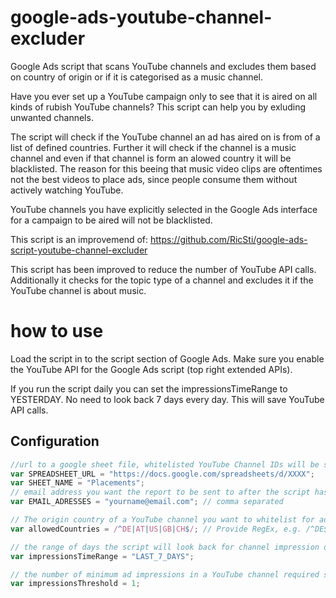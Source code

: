 # google-ads-youtube-channel-excluder
Google Ads script that scans YouTube channels and excludes them based on country of origin or if it is categorised as a music channel.

Have you ever set up a YouTube campaign only to see that it is aired on all kinds of rubish YouTube channels? This script can help you by exluding unwanted channels.

The script will check if the YouTube channel an ad has aired on is from of a list of defined countries. Further it will check if the channel is a music channel and even if that channel is form an alowed country it will be blacklisted. The reason for this beeing that music video clips are oftentimes not the best videos to place ads, since people consume them without actively watching YouTube.

YouTube channels you have explicitly selected in the Google Ads interface for a campaign to be aired will not be blacklisted.

This script is an improvemend of:
https://github.com/RicSti/google-ads-script-youtube-channel-excluder

This script has been improved to reduce the number of YouTube API calls.
Additionally it checks for the topic type of a channel and excludes it if the YouTube channel is about music.

# how to use
Load the script in to the script section of Google Ads. Make sure you enable the YouTube API for the Google Ads script (top right extended APIs).

If you run the script daily you can set the impressionsTimeRange to YESTERDAY. No need to look back 7 days every day. This will save YouTube API calls.

## Configuration
```js
//url to a google sheet file, whitelisted YouTube Channel IDs will be stored here
var SPREADSHEET_URL = "https://docs.google.com/spreadsheets/d/XXXX";
var SHEET_NAME = "Placements";
// email address you want the report to be sent to after the script has executed
var EMAIL_ADRESSES = "yourname@email.com"; // comma separated

// The origin country of a YouTube channel you want to whitelist for advertising
var allowedCountries = /^DE|AT|US|GB|CH$/; // Provide RegEx, e.g. /^DE$/ or /^DE|AT|CH$/

// the range of days the script will look back for channel impression data
var impressionsTimeRange = "LAST_7_DAYS";

// the number of minimum ad impressions in a YouTube channel required so that the script will evaluate. 
var impressionsThreshold = 1;
```

